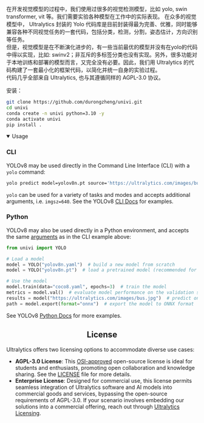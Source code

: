 在开发视觉模型的过程中，我们使用过很多的视觉检测模型，比如 yolo, swin transformer, vit 等。我们需要实验各种模型在工作中的实际表现。
在众多的视觉模型中， Ultralytics 封装的 Yolo 代码库是目前封装得最为完善、优雅，同时能够兼容各种不同视觉任务的一套代码，包括分类，检测，分割，姿态估计，方向识别等任务。  
但是，视觉模型是在不断演化进步的，有一些当前最优的模型并没有在yolo的代码中得以实现，比如: swinv2；非互斥的多标签分类也没有实现。另外，很多功能对于本地训练和部署的模型而言，又完全没有必要。因此，我们用 Ultralytics 的代码构建了一套最小化的框架代码，以简化并统一自身的实验过程。  
代码几乎全部来自 Ultralytics, 也与其遵循同样的 AGPL-3.0 协议。

安装：

```bash
git clone https://github.com/durongzheng/univi.git
cd univi
conda create -n univi python=3.10 -y
conda activate univi
pip install .
```

</details>

<details open>
<summary>Usage</summary>

### CLI

YOLOv8 may be used directly in the Command Line Interface (CLI) with a `yolo` command:

```bash
yolo predict model=yolov8n.pt source='https://ultralytics.com/images/bus.jpg'
```

`yolo` can be used for a variety of tasks and modes and accepts additional arguments, i.e. `imgsz=640`. See the YOLOv8 [CLI Docs](https://docs.ultralytics.com/usage/cli) for examples.

### Python

YOLOv8 may also be used directly in a Python environment, and accepts the same [arguments](https://docs.ultralytics.com/usage/cfg/) as in the CLI example above:

```python
from univi import YOLO

# Load a model
model = YOLO("yolov8n.yaml")  # build a new model from scratch
model = YOLO("yolov8n.pt")  # load a pretrained model (recommended for training)

# Use the model
model.train(data="coco8.yaml", epochs=3)  # train the model
metrics = model.val()  # evaluate model performance on the validation set
results = model("https://ultralytics.com/images/bus.jpg")  # predict on an image
path = model.export(format="onnx")  # export the model to ONNX format
```

See YOLOv8 [Python Docs](https://docs.ultralytics.com/usage/python) for more examples.


## <div align="center">License</div>

Ultralytics offers two licensing options to accommodate diverse use cases:

- **AGPL-3.0 License**: This [OSI-approved](https://opensource.org/licenses/) open-source license is ideal for students and enthusiasts, promoting open collaboration and knowledge sharing. See the [LICENSE](https://github.com/ultralytics/ultralytics/blob/main/LICENSE) file for more details.
- **Enterprise License**: Designed for commercial use, this license permits seamless integration of Ultralytics software and AI models into commercial goods and services, bypassing the open-source requirements of AGPL-3.0. If your scenario involves embedding our solutions into a commercial offering, reach out through [Ultralytics Licensing](https://ultralytics.com/license).

